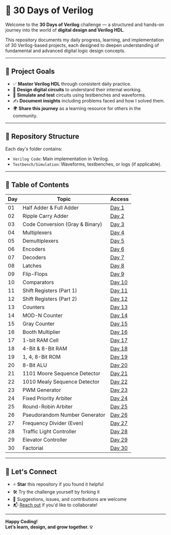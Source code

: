 # 🚀 30 Days of Verilog

Welcome to the **30 Days of Verilog** challenge — a structured and hands-on journey into the world of **digital design and Verilog HDL**.

This repository documents my daily progress, learning, and implementation of 30 Verilog-based projects, each designed to deepen understanding of fundamental and advanced digital logic design concepts.

---

## 🎯 Project Goals

- ✅ **Master Verilog HDL** through consistent daily practice.
- 🧠 **Design digital circuits** to understand their internal working.
- 🧪 **Simulate and test** circuits using testbenches and waveforms.
- ✍️ **Document insights** including problems faced and how I solved them.
- 🌍 **Share this journey** as a learning resource for others in the community.

---

## 📁 Repository Structure

Each day's folder contains:

- `Verilog Code`: Main implementation in Verilog.
- `Testbench/Simulation`: Waveforms, testbenches, or logs (if applicable).

---

## 📅 Table of Contents

| Day | Topic | Access |
|-----|------------------------------|--------|
| 01  | Half Adder & Full Adder      | [Day 1](./01_DAY) |
| 02  | Ripple Carry Adder           | [Day 2](./02_DAY%2F%20Ripple_carry_adder) |
| 03  | Code Conversion (Gray & Binary) | [Day 3](./03_DAY) |
| 04  | Multiplexers                 | [Day 4](./04_DAY) |
| 05  | Demultiplexers               | [Day 5](./05_DAY) |
| 06  | Encoders                     | [Day 6](./06_DAY) |
| 07  | Decoders                     | [Day 7](./07_DAY) |
| 08  | Latches                      | [Day 8](./08_DAY) |
| 09  | Flip-Flops                   | [Day 9](./09_DAY) |
| 10  | Comparators                  | [Day 10](./10_DAY) |
| 11  | Shift Registers (Part 1)     | [Day 11](./11_DAY) |
| 12  | Shift Registers (Part 2)     | [Day 12](./12_DAY) |
| 13  | Counters                     | [Day 13](./13_DAY) |
| 14  | MOD-N Counter                | [Day 14](./14_DAY) |
| 15  | Gray Counter                 | [Day 15](./15_DAY) |
| 16  | Booth Multiplier             | [Day 16](./16_DAY) |
| 17  | 1-bit RAM Cell               | [Day 17](./17_DAY) |
| 18  | 4-Bit & 8-Bit RAM            | [Day 18](./18_DAY) |
| 19  | 1, 4, 8-Bit ROM              | [Day 19](./19_DAY) |
| 20  | 8-Bit ALU                    | [Day 20](./20_DAY) |
| 21  | 1101 Moore Sequence Detector | [Day 21](./21_DAY) |
| 22  | 1010 Mealy Sequence Detector | [Day 22](./22_DAY) |
| 23  | PWM Generator                | [Day 23](./23_DAY) |
| 24  | Fixed Priority Arbiter       | [Day 24](./24_DAY) |
| 25  | Round-Robin Arbiter          | [Day 25](./25_DAY) |
| 26  | Pseudorandom Number Generator| [Day 26](./26_DAY) |
| 27  | Frequency Divider (Even)     | [Day 27](./27_DAY) |
| 28  | Traffic Light Controller     | [Day 28](./28_DAY) |
| 29  | Elevator Controller          | [Day 29](./29_DAY) |
| 30  | Factorial                    | [Day 30](./30_DAY) |

---

## 💬 Let's Connect

- ⭐ **Star** this repository if you found it helpful  
- 🛠 Try the challenge yourself by forking it  
- 🤝 Suggestions, issues, and contributions are welcome  
- 📬 [Reach out](https://github.com/Mayuri-pawar21) if you'd like to collaborate!

---

**Happy Coding!  
Let’s learn, design, and grow together. 💡**
